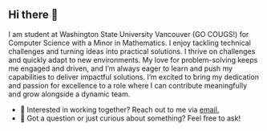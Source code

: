 ## Hi there 👋

I am student at Washington State University Vancouver (GO COUGS!) for Computer Science with a Minor in Mathematics. I enjoy tackling technical challenges and turning ideas into practical solutions. I thrive on challenges and quickly adapt to new environments. My love for problem-solving keeps me engaged and driven, and I’m always eager to learn and push my capabilities to deliver impactful solutions. I’m excited to bring my dedication and passion for excellence to a role where I can contribute meaningfully and grow alongside a dynamic team.

- 💼 Interested in working together? Reach out to me via <a href="mailto:ssenjieh@gmail.com">email.</a>
- 💬 Got a question or just curious about something? Feel free to ask!
